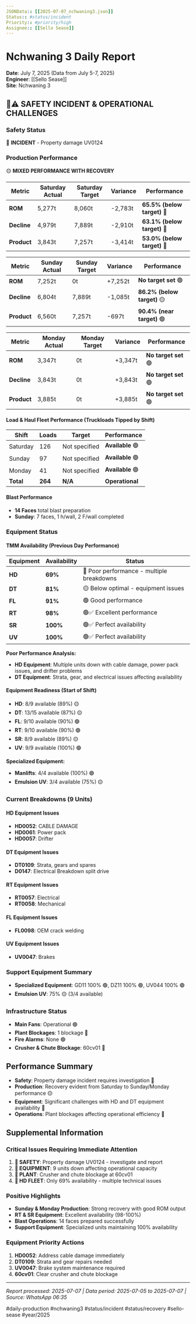 ```yaml
---
JSONData:: [[2025-07-07_nchwaning3.json]]
Status:: #status/incident
Priority:: #priority/high
Assignee:: [[Sello Sease]]
---
```


# Nchwaning 3 Daily Report
**Date**: July 7, 2025 (Data from July 5-7, 2025)  
**Engineer**: [[Sello Sease]]  
**Site**: Nchwaning 3  

## 🔴⚠️ SAFETY INCIDENT & OPERATIONAL CHALLENGES

### Safety Status
🔴 **INCIDENT** - Property damage UV0124

### Production Performance
🟡 **MIXED PERFORMANCE WITH RECOVERY**

| Metric | Saturday Actual | Saturday Target | Variance | Performance |
|--------|-----------------|------------------|----------|-------------|
| **ROM** | 5,277t | 8,060t | -2,783t | **65.5% (below target)** 🔴 |
| **Decline** | 4,979t | 7,889t | -2,910t | **63.1% (below target)** 🔴 |
| **Product** | 3,843t | 7,257t | -3,414t | **53.0% (below target)** 🔴 |

| Metric | Sunday Actual | Sunday Target | Variance | Performance |
|--------|---------------|---------------|----------|-------------|
| **ROM** | 7,252t | 0t | +7,252t | **No target set** 🟢 |
| **Decline** | 6,804t | 7,889t | -1,085t | **86.2% (below target)** 🟡 |
| **Product** | 6,560t | 7,257t | -697t | **90.4% (near target)** 🟢 |

| Metric | Monday Actual | Monday Target | Variance | Performance |
|--------|---------------|---------------|----------|-------------|
| **ROM** | 3,347t | 0t | +3,347t | **No target set** 🟢 |
| **Decline** | 3,843t | 0t | +3,843t | **No target set** 🟢 |
| **Product** | 3,885t | 0t | +3,885t | **No target set** 🟢 |

#### Load & Haul Fleet Performance (Truckloads Tipped by Shift)
| Shift | Loads | Target | Performance |
|-------|-------|--------|-------------|
| Saturday | 126 | Not specified | **Available** 🟢 |
| Sunday | 97 | Not specified | **Available** 🟢 |
| Monday | 41 | Not specified | **Available** 🟢 |
| **Total** | **264** | **N/A** | **Operational** |

#### Blast Performance
- **14 Faces** total blast preparation
- **Sunday**: 7 faces, 1 h/wall, 2 F/wall completed

### Equipment Status

#### TMM Availability (Previous Day Performance)
| Equipment | Availability | Status |
|-----------|-------------|---------|
| **HD** | **69%** | 🔴 Poor performance - multiple breakdowns |
| **DT** | **81%** | 🟡 Below optimal - equipment issues |
| **FL** | **91%** | 🟢 Good performance |
| **RT** | **98%** | 🟢✅ Excellent performance |
| **SR** | **100%** | 🟢✅ Perfect availability |
| **UV** | **100%** | 🟢✅ Perfect availability |

**Poor Performance Analysis:**
- **HD Equipment**: Multiple units down with cable damage, power pack issues, and drifter problems
- **DT Equipment**: Strata, gear, and electrical issues affecting availability

#### Equipment Readiness (Start of Shift)
- **HD**: 8/9 available (89%) 🟡
- **DT**: 13/15 available (87%) 🟡
- **FL**: 9/10 available (90%) 🟢
- **RT**: 9/10 available (90%) 🟢
- **SR**: 8/9 available (89%) 🟡
- **UV**: 9/9 available (100%) 🟢

**Specialized Equipment:**
- **Manlifts**: 4/4 available (100%) 🟢
- **Emulsion UV**: 3/4 available (75%) 🟡

### Current Breakdowns (9 Units)

#### HD Equipment Issues
- **HD0052**: CABLE DAMAGE
- **HD0061**: Power pack
- **HD0057**: Drifter

#### DT Equipment Issues
- **DT0109**: Strata, gears and spares
- **D0147**: Electrical Breakdown split drive

#### RT Equipment Issues
- **RT0057**: Electrical
- **RT0058**: Mechanical

#### FL Equipment Issues
- **FL0098**: OEM crack welding

#### UV Equipment Issues
- **UV0047**: Brakes

### Support Equipment Summary
- **Specialized Equipment**: GD11 100% 🟢, DZ11 100% 🟢, UV044 100% 🟢
- **Emulsion UV**: 75% 🟡 (3/4 available)

### Infrastructure Status
- **Main Fans**: Operational 🟢
- **Plant Blockages**: 1 blockage 🔴
- **Fire Alarms**: None 🟢
- **Crusher & Chute Blockage**: 60cv01 🔴

## Performance Summary
- **Safety**: Property damage incident requires investigation 🔴
- **Production**: Recovery evident from Saturday to Sunday/Monday performance 🟡
- **Equipment**: Significant challenges with HD and DT equipment availability 🔴
- **Operations**: Plant blockages affecting operational efficiency 🔴

## Supplemental Information

### Critical Issues Requiring Immediate Attention
1. **🚨 SAFETY**: Property damage UV0124 - investigate and report
2. **🔴 EQUIPMENT**: 9 units down affecting operational capacity
3. **🔴 PLANT**: Crusher and chute blockage at 60cv01
4. **🔴 HD FLEET**: Only 69% availability - multiple technical issues

### Positive Highlights
- **Sunday & Monday Production**: Strong recovery with good ROM output
- **RT & SR Equipment**: Excellent availability (98-100%)
- **Blast Operations**: 14 faces prepared successfully
- **Support Equipment**: Specialized units maintaining 100% availability

### Equipment Priority Actions
1. **HD0052**: Address cable damage immediately
2. **DT0109**: Strata and gear repairs needed
3. **UV0047**: Brake system maintenance required
4. **60cv01**: Clear crusher and chute blockage

---
*Report processed: 2025-07-07 | Data period: 2025-07-05 to 2025-07-07 | Source: WhatsApp 06:35*

#daily-production #nchwaning3 #status/incident #status/recovery #sello-sease #year/2025